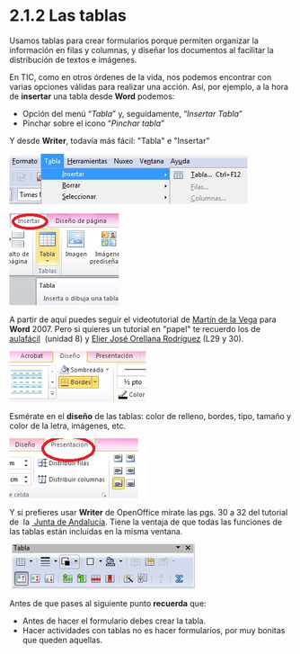 # 2.1.2 Las tablas

Usamos tablas para crear formularios porque permiten organizar la información en filas y columnas, y diseñar los documentos al facilitar la distribución de textos e imágenes.

En TIC, como en otros órdenes de la vida, nos podemos encontrar con varias opciones válidas para realizar una acción. Así, por ejemplo, a la hora de **insertar** una tabla desde **Word** podemos:

*   Opción del menú “_Tabla_” y, seguidamente, “_Insertar Tabla_” 
*   Pinchar sobre el icono “_Pinchar tabla_”

Y desde **Writer**, todavía más fácil: "Tabla" e "Insertar"


![Menú insertar tabla en Writer](img/insertartablaopenoffice.jpg "Insertar tabla en Writer")





![Cómo insertar una tabla](img/Insertar_tabla.jpg "Insertar tabla. Captura de pantalla propia")




A partir de aquí puedes seguir el videotutorial de [Martín de la Vega](http://www.youtube.com/watch?v=sgV6N3pHjqI "Tutorial sobre Tablas de Martín de la Vega") para **Word** 2007\. Pero si quieres un tutorial en "papel" te recuerdo los de [aulafácil](http://www.aulafacil.com/word-2007/word-2007/Temario.htm "Procesador de textos. Aulafacil.com")  (unidad 8) y [Elier José Orellana Rodríguez](http://www.slideshare.net/elierorellana/tutorial-de-word-2007-aulaclic "Slide sobre Word. Elier José Orellana") (L29 y 30). 


![Captura de pantalla del Menú Diseño tablas](img/Diseo_tablas.jpg "Diseño tablas. Captura de pantalla propia")   


Esmérate en el **diseño** de las tablas: color de relleno, bordes, tipo, tamaño y color de la letra, imágenes, etc.


![Captura de pantalla del menú Presentación tablas](img/Presentacion_tabla.jpg "Presentación tablas. Captura de pantalla propia")   


Y si prefieres usar **Writer** de OpenOffice mírate las pgs. 30 a 32 del tutorial de  la [ Junta de Andalucía](http://www.juntadeandalucia.es/averroes/manuales/materiales_tic/unit00/index_archivos/ayudas/Manual_OO_Writer.pdf "Tutorial Openoffice Junta Andalucía"). Tiene la ventaja de que todas las funciones de las tablas están incluidas en la misma ventana.


 ![Ventana de funciones de la tabla de Writer](img/funcionestablaopenoffice.jpg "Funciones tabla de Writer")   


Antes de que pases al siguiente punto **recuerda** que:

*   Antes de hacer el formulario debes crear la tabla.
*   Hacer actividades con tablas no es hacer formularios, por muy bonitas que queden aquellas.

